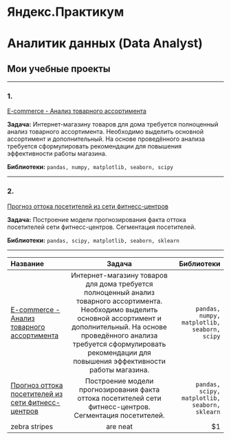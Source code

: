 # Яндекс.Практикум 
# Аналитик данных (Data Analyst)

## Мои учебные проекты

<hr>

### 1. <a href="https://github.com/dobrachev/praktikum/blob/main/E-commerce/E-commerce.ipynb" target="blank" rel="noreferrer">
E-commerce - Анализ товарного ассортимента</a>

**Задача:**
Интернет-магазину товаров для дома требуется полноценный анализ товарного ассортимента. Необходимо выделить основной ассортимент и дополнительный. На основе проведённого анализа требуется сформулировать рекомендации для повышения эффективности работы магазина.

**Библиотеки:**
`pandas, numpy, matplotlib, seaborn, scipy`
<hr>

### 2. <a href="https://github.com/dobrachev/praktikum/blob/main/ML/%D0%90%D0%BD%D0%B0%D0%BB%D0%B8%D0%B7%20%D0%BE%D1%82%D1%82%D0%BE%D0%BA%D0%B0%20%D0%BA%D0%BB%D0%B8%D0%B5%D0%BD%D1%82%D0%BE%D0%B2%20%D1%84%D0%B8%D1%82%D0%BD%D0%B5%D1%81-%D0%BA%D0%BB%D1%83%D0%B1%D0%B0.ipynb" target="blank" rel="noreferrer">
Прогноз оттока посетителей из сети фитнесс-центров</a>

**Задача:**
Построение модели прогнозирования факта оттока посетителей сети фитнесс-центров. Сегментация посетителей.

**Библиотеки:**
`pandas, scipy, matplotlib, seaborn, sklearn`
<hr>

| Название        | Задача           | Библиотеки  |
| :-------------- |:----------------:| -----------:|
|<a href="https://github.com/dobrachev/praktikum/blob/main/E-commerce/E-commerce.ipynb" target="blank" rel="noreferrer">E-commerce - Анализ товарного ассортимента</a>|Интернет-магазину товаров для дома требуется полноценный анализ товарного ассортимента. Необходимо выделить основной ассортимент и дополнительный. На основе проведённого анализа требуется сформулировать рекомендации для повышения эффективности работы магазина.|`pandas, numpy, matplotlib, seaborn, scipy`|
|<a href="https://github.com/dobrachev/praktikum/blob/main/ML/%D0%90%D0%BD%D0%B0%D0%BB%D0%B8%D0%B7%20%D0%BE%D1%82%D1%82%D0%BE%D0%BA%D0%B0%20%D0%BA%D0%BB%D0%B8%D0%B5%D0%BD%D1%82%D0%BE%D0%B2%20%D1%84%D0%B8%D1%82%D0%BD%D0%B5%D1%81-%D0%BA%D0%BB%D1%83%D0%B1%D0%B0.ipynb" target="blank" rel="noreferrer">Прогноз оттока посетителей из сети фитнесс-центров</a>|Построение модели прогнозирования факта оттока посетителей сети фитнесс-центров. Сегментация посетителей.|`pandas, scipy, matplotlib, seaborn, sklearn`|
| zebra stripes | are neat      |    $1 |

